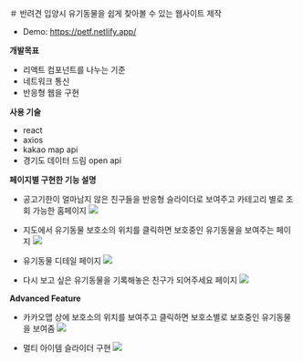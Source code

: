 ＃ 반려견 입양시 유기동물을 쉽게 찾아볼 수 있는 웹사이트 제작

- Demo: https://petf.netlify.app/

**개발목표**

- 리액트 컴포넌트를 나누는 기준
- 네트워크 통신
- 반응형 웹을 구현

**사용 기술**

- react
- axios
- kakao map api
- 경기도 데이터 드림 open api

**페이지별 구현한 기능 설명**

- 공고기한이 얼마남지 않은 친구들을 반응형 슬라이더로 보여주고 카테고리 별로 조회 가능한 홈페이지
  ![](https://i.imgur.com/gAiv1s6.png)

- 지도에서 유기동물 보호소의 위치를 클릭하면 보호중인 유기동물을 보여주는 페이지
  ![](https://i.imgur.com/gAMKCVZ.png)

- 유기동물 디테일 페이지
  ![](https://i.imgur.com/pP15xH0.png)

- 다시 보고 싶은 유기동물을 기록해놓은 친구가 되어주세요 페이지
  ![](https://i.imgur.com/sC1aK3s.png)

**Advanced Feature**

- 카카오맵 상에 보호소의 위치를 보여주고 클릭하면 보호소별로 보호중인 유기동물을 보여줌
  ![](https://i.imgur.com/I8u4W0m.png)

- 멀티 아이템 슬라이더 구현
  ![](https://i.imgur.com/8mfCZ9p.png)
